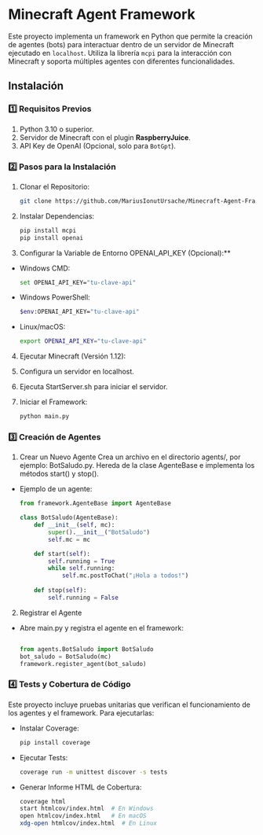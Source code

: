 # Minecraft Agent Framework

Este proyecto implementa un framework en Python que permite la creación de agentes (bots) para interactuar dentro de un servidor de Minecraft ejecutado en `localhost`. Utiliza la librería `mcpi` para la interacción con Minecraft y soporta múltiples agentes con diferentes funcionalidades.

## Instalación

### 1️⃣ Requisitos Previos
1. Python 3.10 o superior.
2. Servidor de Minecraft con el plugin **RaspberryJuice**.
3. API Key de OpenAI (Opcional, solo para `BotGpt`).

### 2️⃣ Pasos para la Instalación
1. Clonar el Repositorio:
   ```bash
   git clone https://github.com/MariusIonutUrsache/Minecraft-Agent-FrameworkMinecraft-Agent-Framework
   
2. Instalar Dependencias:

    ```bash
    pip install mcpi
    pip install openai
3. Configurar la Variable de Entorno OPENAI_API_KEY (Opcional):**

- Windows CMD:
    ```bash
    set OPENAI_API_KEY="tu-clave-api"
- Windows PowerShell:

    ```bash
    $env:OPENAI_API_KEY="tu-clave-api"
- Linux/macOS:
    ```bash
    export OPENAI_API_KEY="tu-clave-api"
4. Ejecutar Minecraft (Versión 1.12):

5. Configura un servidor en localhost.

6. Ejecuta StartServer.sh para iniciar el servidor.

7. Iniciar el Framework:
    ```bash
    python main.py

### 3️⃣ Creación de Agentes
1. Crear un Nuevo Agente
Crea un archivo en el directorio agents/, por ejemplo: BotSaludo.py.
Hereda de la clase AgenteBase e implementa los métodos start() y stop().
- Ejemplo de un agente:
    ```python
    from framework.AgenteBase import AgenteBase

    class BotSaludo(AgenteBase):
        def __init__(self, mc):
            super().__init__("BotSaludo")
            self.mc = mc

        def start(self):
            self.running = True
            while self.running:
                self.mc.postToChat("¡Hola a todos!")
        
        def stop(self):
            self.running = False

2. Registrar el Agente
- Abre main.py y registra el agente en el framework:

    ```python

    from agents.BotSaludo import BotSaludo
    bot_saludo = BotSaludo(mc)
    framework.register_agent(bot_saludo)

### 4️⃣ Tests y Cobertura de Código
Este proyecto incluye pruebas unitarias que verifican el funcionamiento de los agentes y el framework. Para ejecutarlas:

- Instalar Coverage:
    ```bash
    pip install coverage
- Ejecutar Tests:
    ```bash
    coverage run -m unittest discover -s tests
- Generar Informe HTML de Cobertura:
    ```bash
    coverage html
    start htmlcov/index.html  # En Windows
    open htmlcov/index.html   # En macOS
    xdg-open htmlcov/index.html  # En Linux